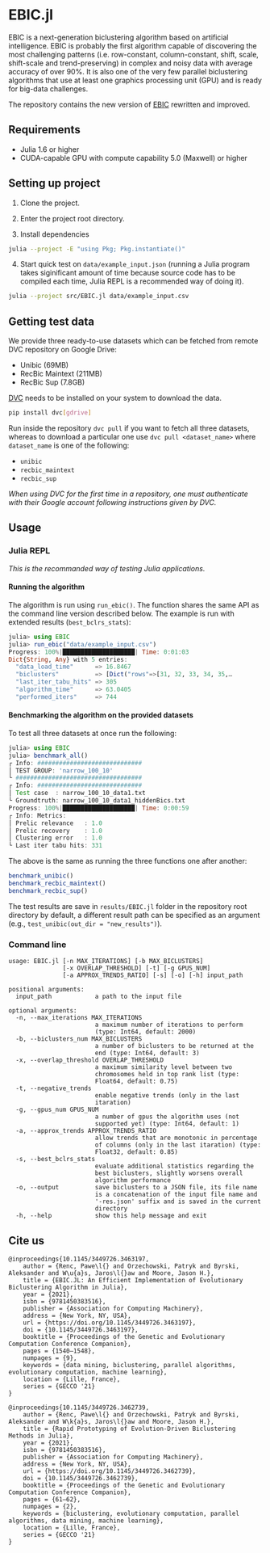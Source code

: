 # EBIC.jl

EBIC is a next-generation biclustering algorithm based on artificial intelligence. EBIC is probably the first algorithm capable of discovering the most challenging patterns (i.e. row-constant, column-constant, shift, scale, shift-scale and trend-preserving) in complex and noisy data with average accuracy of over 90%. It is also one of the very few parallel biclustering algorithms that use at least one graphics processing unit (GPU) and is ready for big-data challenges.

The repository contains the new version of [EBIC](https://github.com/EpistasisLab/ebic) rewritten and improved.

## Requirements

- Julia 1.6 or higher
- CUDA-capable GPU with compute capability 5.0 (Maxwell) or higher

## Setting up project

1. Clone the project.

2. Enter the project root directory.

3. Install dependencies

```bash
julia --project -E "using Pkg; Pkg.instantiate()"
```

4. Start quick test on `data/example_input.json` (running a Julia program takes siginificant amount of time because source code has to be compiled each time, Julia REPL is a recommended way of doing it).

```bash
julia --project src/EBIC.jl data/example_input.csv
```

## Getting test data

We provide three ready-to-use datasets which can be fetched from remote DVC repository on Google Drive:
 - Unibic (69MB)
 - RecBic Maintext (211MB)
 - RecBic Sup (7.8GB)

[DVC](https://dvc.org) needs to be installed on your system to download the data.

```bash
pip install dvc[gdrive]
```

Run inside the repository `dvc pull` if you want to fetch all three datasets, whereas to download a particular one use `dvc pull <dataset_name>` where `dataset_name` is one of the following:
- `unibic`
- `recbic_maintext`
- `recbic_sup`

_When using DVC for the first time in a repository, one must authenticate with their Google account following instructions given by DVC._

## Usage

### Julia REPL

_This is the recommanded way of testing Julia applications._

#### Running the algorithm

The algorithm is run using `run_ebic()`. The function shares the same API as the command line version described below.
The example is run with extended results (`best_bclrs_stats`):

```julia
julia> using EBIC
julia> run_ebic("data/example_input.csv")
Progress: 100%|████████████████████| Time: 0:01:03
Dict{String, Any} with 5 entries:
  "data_load_time"      => 16.8467
  "biclusters"          => [Dict("rows"=>[31, 32, 33, 34, 35,…
  "last_iter_tabu_hits" => 305
  "algorithm_time"      => 63.0405
  "performed_iters"     => 744
```

#### Benchmarking the algorithm on the provided datasets

To test all three datasets at once run the following:

```julia
julia> using EBIC
julia> benchmark_all()
┌ Info: #############################
│ TEST GROUP: 'narrow_100_10'
└ ###################################
┌ Info: #############################
│ Test case  : narrow_100_10_data1.txt
└ Groundtruth: narrow_100_10_data1_hiddenBics.txt
Progress: 100%|████████████████████| Time: 0:00:59
┌ Info: Metrics:
│ Prelic relevance   : 1.0
│ Prelic recovery    : 1.0
│ Clustering error   : 1.0
└ Last iter tabu hits: 331
```

The above is the same as running the three functions one after another:

```julia
benchmark_unibic()
benchmark_recbic_maintext()
benchmark_recbic_sup()
```

The test results are save in `results/EBIC.jl` folder in the repository 
root directory by default, a different result path can be specified as an argument
(e.g., `test_unibic(out_dir = "new_results")`).

### Command line

```
usage: EBIC.jl [-n MAX_ITERATIONS] [-b MAX_BICLUSTERS]
               [-x OVERLAP_THRESHOLD] [-t] [-g GPUS_NUM]
               [-a APPROX_TRENDS_RATIO] [-s] [-o] [-h] input_path

positional arguments:
  input_path            a path to the input file

optional arguments:
  -n, --max_iterations MAX_ITERATIONS
                        a maximum number of iterations to perform
                        (type: Int64, default: 2000)
  -b, --biclusters_num MAX_BICLUSTERS
                        a number of biclusters to be returned at the
                        end (type: Int64, default: 3)
  -x, --overlap_threshold OVERLAP_THRESHOLD
                        a maximum similarity level between two
                        chromosomes held in top rank list (type:
                        Float64, default: 0.75)
  -t, --negative_trends
                        enable negative trends (only in the last
                        itaration)
  -g, --gpus_num GPUS_NUM
                        a number of gpus the algorithm uses (not
                        supported yet) (type: Int64, default: 1)
  -a, --approx_trends APPROX_TRENDS_RATIO
                        allow trends that are monotonic in percentage
                        of columns (only in the last itaration) (type:
                        Float32, default: 0.85)
  -s, --best_bclrs_stats
                        evaluate additional statistics regarding the
                        best biclusters, slightly worsens overall
                        algorithm performance
  -o, --output          save biclusters to a JSON file, its file name
                        is a concatenation of the input file name and
                        '-res.json' suffix and is saved in the current
                        directory
  -h, --help            show this help message and exit
```

## Cite us

```
@inproceedings{10.1145/3449726.3463197,
    author = {Renc, Pawe\l{} and Orzechowski, Patryk and Byrski, Aleksander and W\u{a}s, Jaros\l{}aw and Moore, Jason H.},
    title = {EBIC.JL: An Efficient Implementation of Evolutionary Biclustering Algorithm in Julia},
    year = {2021},
    isbn = {9781450383516},
    publisher = {Association for Computing Machinery},
    address = {New York, NY, USA},
    url = {https://doi.org/10.1145/3449726.3463197},
    doi = {10.1145/3449726.3463197},
    booktitle = {Proceedings of the Genetic and Evolutionary Computation Conference Companion},
    pages = {1540–1548},
    numpages = {9},
    keywords = {data mining, biclustering, parallel algorithms, evolutionary computation, machine learning},
    location = {Lille, France},
    series = {GECCO '21}
}

@inproceedings{10.1145/3449726.3462739,
    author = {Renc, Pawe\l{} and Orzechowski, Patryk and Byrski, Aleksander and W\k{a}s, Jaros\l{}aw and Moore, Jason H.},
    title = {Rapid Prototyping of Evolution-Driven Biclustering Methods in Julia},
    year = {2021},
    isbn = {9781450383516},
    publisher = {Association for Computing Machinery},
    address = {New York, NY, USA},
    url = {https://doi.org/10.1145/3449726.3462739},
    doi = {10.1145/3449726.3462739},
    booktitle = {Proceedings of the Genetic and Evolutionary Computation Conference Companion},
    pages = {61–62},
    numpages = {2},
    keywords = {biclustering, evolutionary computation, parallel algorithms, data mining, machine learning},
    location = {Lille, France},
    series = {GECCO '21}
}
```

